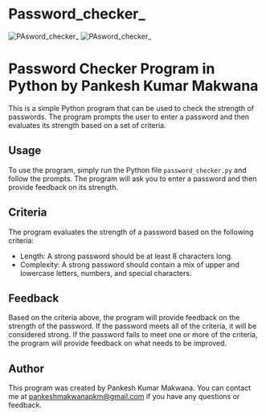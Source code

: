 # Password_checker_
![PAsword_checker_](0.png)
![PAsword_checker_](1.png)
# Password Checker Program in Python by Pankesh Kumar Makwana

This is a simple Python program that can be used to check the strength of passwords. The program prompts the user to enter a password and then evaluates its strength based on a set of criteria.

## Usage

To use the program, simply run the Python file `password_checker.py` and follow the prompts. The program will ask you to enter a password and then provide feedback on its strength.

## Criteria

The program evaluates the strength of a password based on the following criteria:

- Length: A strong password should be at least 8 characters long.
- Complexity: A strong password should contain a mix of upper and lowercase letters, numbers, and special characters.

## Feedback

Based on the criteria above, the program will provide feedback on the strength of the password. If the password meets all of the criteria, it will be considered strong. If the password fails to meet one or more of the criteria, the program will provide feedback on what needs to be improved.

## Author

This program was created by Pankesh Kumar Makwana. You can contact me at pankeshmakwanapkm@gmail.com if you have any questions or feedback.
